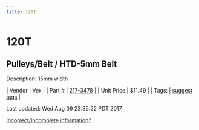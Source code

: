 ```yaml
---
title: 120T
---
```


# 120T
## Pulleys/Belt / HTD-5mm Belt
Description: 	15mm width 

| Vendor | Vex | 
| Part # | [217-3478](http://www.vexrobotics.com/vexpro/motion/belts-and-pulleys/htdbelts15.html) | 
| Unit Price | $11.49 | 
| Tags: | [suggest tags](https://docs.google.com/forms/d/e/1FAIpQLSeWyY8v3RgOty-MyWmh9U0iivNYN_molChYyS-0U-o-kOAv_g/viewform) | 

Last updated: Wed Aug 09 23:35:22 PDT 2017

 [Incorrect/Incomplete information?](https://docs.google.com/forms/d/e/1FAIpQLSeWyY8v3RgOty-MyWmh9U0iivNYN_molChYyS-0U-o-kOAv_g/viewform)